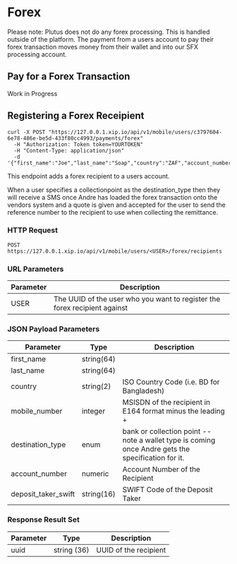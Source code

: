 # Forex

<aside class="notice">
Please note: Plutus does not do any forex processing.  This is handled outside of the platform.  The payment from a users account to pay their forex transaction moves money
from their wallet and into our SFX processing account.
</aside>

## Pay for a Forex Transaction

<aside class="warning">
Work in Progress
</aside>

## Registering a Forex Receipient

```shell
curl -X POST "https://127.0.0.1.xip.io/api/v1/mobile/users/c3797604-6e78-486e-be5d-433f80cc4993/payments/forex"
  -H "Authorization: Token token=YOURTOKEN"
  -H "Content-Type: application/json"
  -d '{"first_name":"Joe","last_name":"Soap","country":"ZAF","account_number":"12345678912","deposit_taker_swift":"TESTZAJJ"}'
```

This endpoint adds a forex recipient to a users account.

When a user specifies a collectionpoint as the destination_type then they will receive a SMS once Andre has loaded the forex
transaction onto the vendors system and a quote is given and accepted for the user to send the reference number to the
recipient to use when collecting the remittance.

### HTTP Request

`POST https://127.0.0.1.xip.io/api/v1/mobile/users/<USER>/forex/recipients`

### URL Parameters

Parameter | Description
--------- | -----------
USER | The UUID of the user who you want to register the forex recipient against

### JSON Payload Parameters

Parameter | Type | Description
--------- | ---- | -----------
first_name | string(64)
last_name | string(64)
country   | string(2) | ISO Country Code (i.e. BD for Bangladesh)
mobile_number | integer | MSISDN of the recipient in E164 format minus the leading +
destination_type | enum | bank or collection point -- note a wallet type is coming once Andre gets the specification for it.
account_number | numeric | Account Number of the Recipient
deposit_taker_swift | string(16) | SWIFT Code of the Deposit Taker

### Response Result Set

Parameter | Type | Description
--------- | ---- | -----------
uuid | string (36) | UUID of the recipient

